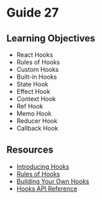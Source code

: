 # Guide 27
## Learning Objectives
- React Hooks
- Rules of Hooks
- Custom Hooks
- Built-in Hooks
- State Hook
- Effect Hook
- Context Hook
- Ref Hook
- Memo Hook
- Reducer Hook
- Callback Hook
## Resources
- [Introducing Hooks](https://reactjs.org/docs/hooks-intro.html)
- [Rules of Hooks](https://reactjs.org/docs/hooks-rules.html)
- [Building Your Own Hooks](https://reactjs.org/docs/hooks-custom.html)
- [Hooks API Reference](https://reactjs.org/docs/hooks-reference.html)
